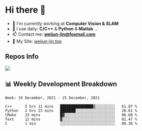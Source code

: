 # Hi there 👋

<!--
**Weijun-Lin/Weijun-Lin** is a ✨ _special_ ✨ repository because its `README.md` (this file) appears on your GitHub profile.

Here are some ideas to get you started:

- 🔭 I’m currently working on ...
- 🌱 I’m currently learning ...
- 👯 I’m looking to collaborate on ...
- 🤔 I’m looking for help with ...
- 💬 Ask me about ...
- 📫 How to reach me: ...
- 😄 Pronouns: ...
- ⚡ Fun fact: ...
-->

- 🏢 I'm currently working at **Computer Vision & SLAM**
- 🚀 I use daily: **C/C++** & **Python** & **Matlab** ...
- 📫 Contact me: **weijun-lin@foxmail.com**
- 🔗 My Site: [weijun-lin.top](weijun-lin.top)

  

## Repos Info
![](https://github-readme-stats.vercel.app/api?username=Weijun-Lin&theme=cobalt)

## 📊 Weekly Development Breakdown

<!--START_SECTION:waka-->
```text
Week: 19 December, 2021 - 25 December, 2021

C++      5 hrs 11 mins   ███████████████▒░░░░░░░░░   61.87 % 
Python   2 hrs 23 mins   ███████░░░░░░░░░░░░░░░░░░   28.61 % 
CMake    33 mins         █▓░░░░░░░░░░░░░░░░░░░░░░░   06.68 % 
Text     12 mins         ▓░░░░░░░░░░░░░░░░░░░░░░░░   02.47 % 
C        1 min           ░░░░░░░░░░░░░░░░░░░░░░░░░   00.36 % 
```
<!--END_SECTION:waka-->

